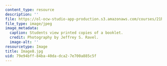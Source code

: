 ```yaml
---
content_type: resource
description: ''
file: https://ol-ocw-studio-app-production.s3.amazonaws.com/courses/21h-343j-making-books-the-renaissance-and-today-spring-2016/79e94bff84ba40dadca27e700a885c5f_Image8.jpg
file_type: image/jpeg
image_metadata:
  caption: Students view printed copies of a booklet.
  credit: Photography by Jeffrey S. Ravel.
  image-alt: ''
resourcetype: Image
title: Image8.jpg
uid: 79e94bff-84ba-40da-dca2-7e700a885c5f
---
```

